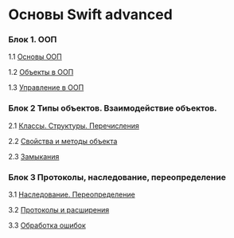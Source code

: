 # Основы Swift advanced

### Блок 1. ООП
1.1	[Основы ООП](./OOP_Basic/README.md)

1.2	[Объекты в ООП](./OOP/Objects_in_OOP/README.md)

1.3 [Управление в ООП](./OOP/OOP_Interface_and_Implementation.Overriding_Methods/README.md)

### Блок 2 Типы объектов. Взаимодействие объектов.
2.1 [Классы. Структуры. Перечисления](./Object_types.Object_interaction/Classes_and_Structures/README.md)

2.2 [Свойства и методы объекта](./Object_types.Object_interaction/Object_properties_and_methods/README.md)

2.3 [Замыкания](./Object_types.Object_interaction/Closures/README.md)

### Блок 3 Протоколы, наследование, переопределение

3.1 [Наследование. Переопределение](./Protocols,inheritance,overriding/Inheritance,overriding/README.md)

3.2 [Протоколы и расширения](./Protocols,inheritance,overriding/Protocols_and_extensions/README.md)

3.3 [Обработка ошибок](./Protocols,inheritance,overriding/How_to_create_your_mistakes/README.md)
